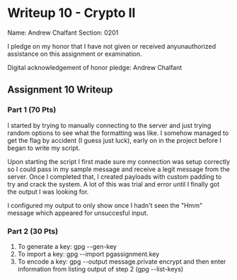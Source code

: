 Writeup 10 - Crypto II
=====

Name: Andrew Chalfant
Section: 0201

I pledge on my honor that I have not given or received anyunauthorized assistance on this assignment or examination.

Digital acknowledgement of honor pledge: Andrew Chalfant

## Assignment 10 Writeup

### Part 1 (70 Pts)
I started by trying to manually connecting to the server and just trying random options to see what the formatting was like. I somehow managed to get the flag by accident (I guess just luck), early on in the project before I began to write my script.

Upon starting the script I first made sure my connection was setup correctly so I could pass in my sample message and receive a legit message from the server. Once I completed that, I created payloads with custom padding to try and crack the system. A lot of this was trial and error until I finally got the output I was looking for. 

I configured my output to only show once I hadn't seen the "Hmm" message which appeared for unsuccesful input. 


### Part 2 (30 Pts)
1.	To generate a key: 	gpg --gen-key
2.	To import a key: 	gpg --import pgassignment.key
3.	To encode a key:	gpg --output message.private encrypt and then enter information from listing output of step 2 (gpg --list-keys)

